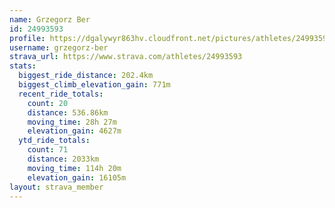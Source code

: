```yaml
---
name: Grzegorz Ber
id: 24993593
profile: https://dgalywyr863hv.cloudfront.net/pictures/athletes/24993593/7453165/11/large.jpg
username: grzegorz-ber
strava_url: https://www.strava.com/athletes/24993593
stats:
  biggest_ride_distance: 202.4km
  biggest_climb_elevation_gain: 771m
  recent_ride_totals:
    count: 20
    distance: 536.86km
    moving_time: 28h 27m
    elevation_gain: 4627m
  ytd_ride_totals:
    count: 71
    distance: 2033km
    moving_time: 114h 20m
    elevation_gain: 16105m
layout: strava_member
--- 
```

